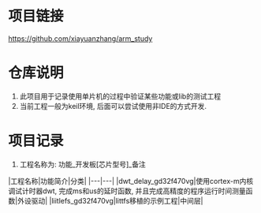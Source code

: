 # 项目链接
https://github.com/xiayuanzhang/arm_study

# 仓库说明 
1. 此项目用于记录使用单片机的过程中验证某些功能或lib的测试工程
2. 当前工程一般为keil环境, 后面可以尝试使用非IDE的方式开发.



# 项目记录
1. 工程名称为: 功能_开发板[芯片型号]_备注

|工程名称|功能简介|分类|
|---|---|
|dwt_delay_gd32f470vg|使用cortex-m内核调试计时器dwt, 完成ms和us的延时函数, 并且完成高精度的程序运行时间测量函数|外设驱动|
|liitlefs_gd32f470vg|littfs移植的示例工程|中间层|
